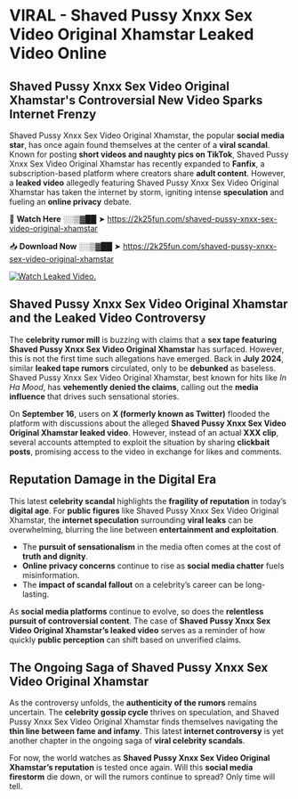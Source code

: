 # VIRAL - Shaved Pussy Xnxx Sex Video Original Xhamstar Leaked Video Online

## **Shaved Pussy Xnxx Sex Video Original Xhamstar's Controversial New Video Sparks Internet Frenzy**  

Shaved Pussy Xnxx Sex Video Original Xhamstar, the popular **social media star**, has once again found themselves at the center of a **viral scandal**. Known for posting **short videos and naughty pics on TikTok**, Shaved Pussy Xnxx Sex Video Original Xhamstar has recently expanded to **Fanfix**, a subscription-based platform where creators share **adult content**. However, a **leaked video** allegedly featuring Shaved Pussy Xnxx Sex Video Original Xhamstar has taken the internet by storm, igniting intense **speculation** and fueling an **online privacy** debate.  

🔴 **Watch Here** ░░▒▓██ ➤ https://2k25fun.com/shaved-pussy-xnxx-sex-video-original-xhamstar  

📥 **Download Now** ░░▒▓██ ➤ https://2k25fun.com/shaved-pussy-xnxx-sex-video-original-xhamstar  

[![Watch Leaked Video.](https://miro.medium.com/v2/resize:fit:828/format:webp/1*cilzJN44JGOrTw9NJCrNHA.gif "Watch Leaked Video")](https://2k25fun.com/shaved-pussy-xnxx-sex-video-original-xhamstar)

## **Shaved Pussy Xnxx Sex Video Original Xhamstar and the Leaked Video Controversy**  

The **celebrity rumor mill** is buzzing with claims that a **sex tape featuring Shaved Pussy Xnxx Sex Video Original Xhamstar** has surfaced. However, this is not the first time such allegations have emerged. Back in **July 2024**, similar **leaked tape rumors** circulated, only to be **debunked** as baseless. Shaved Pussy Xnxx Sex Video Original Xhamstar, best known for hits like *In Ha Mood*, has **vehemently denied the claims**, calling out the **media influence** that drives such sensational stories.  

On **September 16**, users on **X (formerly known as Twitter)** flooded the platform with discussions about the alleged **Shaved Pussy Xnxx Sex Video Original Xhamstar leaked video**. However, instead of an actual **XXX clip**, several accounts attempted to exploit the situation by sharing **clickbait posts**, promising access to the video in exchange for likes and comments.  

## **Reputation Damage in the Digital Era**  

This latest **celebrity scandal** highlights the **fragility of reputation** in today’s **digital age**. For **public figures** like Shaved Pussy Xnxx Sex Video Original Xhamstar, the **internet speculation** surrounding **viral leaks** can be overwhelming, blurring the line between **entertainment and exploitation**.  

- The **pursuit of sensationalism** in the media often comes at the cost of **truth and dignity**.  
- **Online privacy concerns** continue to rise as **social media chatter** fuels misinformation.  
- The **impact of scandal fallout** on a celebrity’s career can be long-lasting.  

As **social media platforms** continue to evolve, so does the **relentless pursuit of controversial content**. The case of **Shaved Pussy Xnxx Sex Video Original Xhamstar’s leaked video** serves as a reminder of how quickly **public perception** can shift based on unverified claims.  

## **The Ongoing Saga of Shaved Pussy Xnxx Sex Video Original Xhamstar**  

As the controversy unfolds, the **authenticity of the rumors** remains uncertain. The **celebrity gossip cycle** thrives on speculation, and Shaved Pussy Xnxx Sex Video Original Xhamstar finds themselves navigating the **thin line between fame and infamy**. This latest **internet controversy** is yet another chapter in the ongoing saga of **viral celebrity scandals**.  

For now, the world watches as **Shaved Pussy Xnxx Sex Video Original Xhamstar’s reputation** is tested once again. Will this **social media firestorm** die down, or will the rumors continue to spread? Only time will tell.